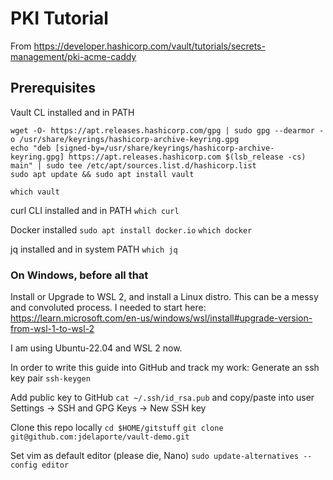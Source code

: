# PKI Tutorial
From https://developer.hashicorp.com/vault/tutorials/secrets-management/pki-acme-caddy

## Prerequisites
Vault CL installed and in PATH

```
wget -O- https://apt.releases.hashicorp.com/gpg | sudo gpg --dearmor -o /usr/share/keyrings/hashicorp-archive-keyring.gpg
echo "deb [signed-by=/usr/share/keyrings/hashicorp-archive-keyring.gpg] https://apt.releases.hashicorp.com $(lsb_release -cs) main" | sudo tee /etc/apt/sources.list.d/hashicorp.list
sudo apt update && sudo apt install vault
```

`which vault` 

curl CLI installed and in PATH
`which curl`

Docker installed
`sudo apt install docker.io`
`which docker`

jq installed and in system PATH
`which jq`

### On Windows, before all that
Install or Upgrade to WSL 2, and install a Linux distro. 
This can be a messy and convoluted process. I needed to start here: https://learn.microsoft.com/en-us/windows/wsl/install#upgrade-version-from-wsl-1-to-wsl-2

I am using Ubuntu-22.04 and WSL 2 now.

In order to write this guide into GitHub and track my work:
Generate an ssh key pair
`ssh-keygen`

Add public key to GitHub
`cat ~/.ssh/id_rsa.pub` and copy/paste into user Settings -> SSH and GPG Keys -> New SSH key

Clone this repo locally
`cd $HOME/gitstuff`
`git clone git@github.com:jdelaporte/vault-demo.git`

Set vim as default editor (please die, Nano)
`sudo update-alternatives --config editor`

